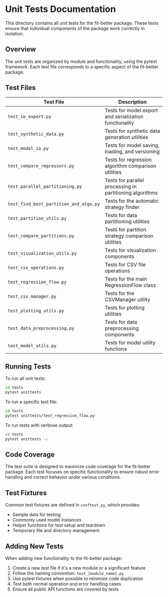 # Unit Tests Documentation

This directory contains all unit tests for the fit-better package. These tests ensure that individual components of the package work correctly in isolation.

## Overview

The unit tests are organized by module and functionality, using the pytest framework. Each test file corresponds to a specific aspect of the fit-better package.

## Test Files

| Test File | Description |
|-----------|-------------|
| `test_io_export.py` | Tests for model export and serialization functionality |
| `test_synthetic_data.py` | Tests for synthetic data generation utilities |
| `test_model_io.py` | Tests for model saving, loading, and versioning |
| `test_compare_regressors.py` | Tests for regression algorithm comparison utilities |
| `test_parallel_partitioning.py` | Tests for parallel processing in partitioning algorithms |
| `test_find_best_partition_and_algo.py` | Tests for the automatic strategy finder |
| `test_partition_utils.py` | Tests for data partitioning utilities |
| `test_compare_partitions.py` | Tests for partition strategy comparison utilities |
| `test_visualization_utils.py` | Tests for visualization components |
| `test_csv_operations.py` | Tests for CSV file operations |
| `test_regression_flow.py` | Tests for the main RegressionFlow class |
| `test_csv_manager.py` | Tests for the CSVManager utility |
| `test_plotting_utils.py` | Tests for plotting utilities |
| `test_data_preprocessing.py` | Tests for data preprocessing components |
| `test_model_utils.py` | Tests for model utility functions |

## Running Tests

To run all unit tests:

```bash
cd tests
pytest unittests
```

To run a specific test file:

```bash
cd tests
pytest unittests/test_regression_flow.py
```

To run tests with verbose output:

```bash
cd tests
pytest unittests -v
```

## Code Coverage

The test suite is designed to maximize code coverage for the fit-better package. Each test focuses on specific functionality to ensure robust error handling and correct behavior under various conditions.

## Test Fixtures

Common test fixtures are defined in `conftest.py`, which provides:

- Sample data for testing
- Commonly used model instances
- Helper functions for test setup and teardown
- Temporary file and directory management

## Adding New Tests

When adding new functionality to the fit-better package:

1. Create a new test file if it's a new module or a significant feature
2. Follow the naming convention: `test_[module_name].py`
3. Use pytest fixtures when possible to minimize code duplication
4. Test both normal operation and error handling cases
5. Ensure all public API functions are covered by tests 